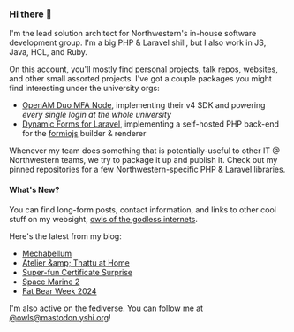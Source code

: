 ### Hi there 👋
I'm the lead solution architect for Northwestern's in-house software development group. I'm a big PHP & Laravel shill, but I also work in JS, Java, HCL, and Ruby.

On this account, you'll mostly find personal projects, talk repos, websites, and other small assorted projects. I've got a couple packages you might find interesting under the university orgs:

- [OpenAM Duo MFA Node](https://github.com/NUIT-ISO/duo-universal-prompt-auth-node), implementing their v4 SDK and powering *every single login at the whole university*
- [Dynamic Forms for Laravel](https://github.com/NIT-Administrative-Systems/dynamic-forms), implementing a self-hosted PHP back-end for the [formiojs](https://github.com/formio/formio.js/) builder & renderer

Whenever my team does something that is potentially-useful to other IT @ Northwestern teams, we try to package it up and publish it. Check out my pinned repositories for a few Northwestern-specific PHP & Laravel libraries.

#### What's New?
You can find long-form posts, contact information, and links to other cool stuff on my websight, [owls of the godless internets](https://godless-internets.org).

Here's the latest from my blog:

<!-- BLOG-POST-LIST:START -->
- [Mechabellum](https://godless-internets.org/2024/09/30/mechabellum)
- [Atelier &amp;amp; Thattu at Home](https://godless-internets.org/2024/09/25/atelier-thattu-at-home)
- [Super-fun Certificate Surprise](https://godless-internets.org/2024/09/20/super-fun-certificate-surprise)
- [Space Marine 2](https://godless-internets.org/2024/09/15/space-marine-2)
- [Fat Bear Week 2024](https://godless-internets.org/2024/09/08/fat-bear-week-2024)
<!-- BLOG-POST-LIST:END -->

I'm also active on the fediverse. You can follow me at [@owls@mastodon.yshi.org](https://mastodon.yshi.org/@owls)!
